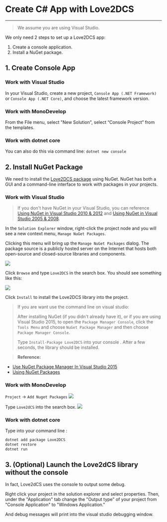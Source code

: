 # Create C# App with Love2DCS

---

> We assume you are using Visual Studio.

We only need 2 steps to set up a Love2DCS app:

1. Create a console application.
2. Install a NuGet package.

## 1. Create Console App

### Work with Visual Studio
In your Visual Studio, create a new project, `Console App (.NET Framework)` or `Console App (.NET Core)`, and choose the latest framework version.

### Work with MonoDevelop
From the File menu, select "New Solution", select “Console Project” from the templates.

### Work with dotnet core
You can also do this via command line: `dotnet new console`

## 2. Install NuGet Package

We need to install the [Love2DCS package](https://www.nuget.org/packages/Love2DCS/) using NuGet. NuGet has both a GUI and a command-line interface to work with packages in your projects.

### Work with Visual Studio

> If you don't have NuGet in your Visual Studio, you can reference [Using NuGet in Visual Studio 2010 & 2012](https://github.com/paypal/sdk-core-dotnet/wiki/Using-Nuget-in-Visual-Studio-2010-&-2012) and [Using NuGet in Visual Studio 2005 & 2008](https://github.com/paypal/sdk-core-dotnet/wiki/Using-Nuget-in-Visual-Studio-2005-&-2008).

In the `Solution Explorer` window, right-click the project node and you will see a new context menu, `Manage NuGet Packages`.

Clicking this menu will bring up the `Manage NuGet Packages` dialog. The package source is a publicly hosted server on the Internet that hosts both open-source and closed-source libraries and components.

![](/img/01-002-right-click-project.png)

Click `Browse` and type `Love2DCS` in the search box. You should see something like this:

![](/img/01-003-search-result.png)

Click `Install` to install the Love2DCS library into the project.

> If you are want use the command line on visual studio:
>
> After installing NuGet (if you didn't already have it), or if you are using Visual Studio 2015, to open the `Package Manager Console`, click the `Tools Menu` and choose `NuGet Package Manager` and then choose `Package Manager Console`.
>
> Type `Install-Package Love2DCS` into your console . After a few seconds, the library should be installed.

> **Reference:**
  * [Use NuGet Package Manager In Visual Studio 2015](http://www.c-sharpcorner.com/UploadFile/8a67c0/use-nuget-package-manager-in-visual-studio-2015/)
  * [Using NuGet Packages](http://www.developerfusion.com/article/131917/using-nuget-packages/)

### Work with MonoDevelop
`Project` -> `Add Nuget Packages`
![](/img/01-monodev-add-package.png)

Type `Love2dCS` into the search box.
![](/img/01-monodev-add-package-win.png)

### Work with dotnet core
Type into your command line  :
```bash
dotnet add package Love2DCS
dotnet restore
dotnet run
```

## 3. (Optional) Launch the Love2dCS library without the console

In fact, Love2dCS uses the console to output some debug.

Right click your project in the solution explorer and select properties. Then, under the "Application" tab change the "Output type" of your project from "Console Application" to "Windows Application."

And debug messages will print into the visual studio debugging window.